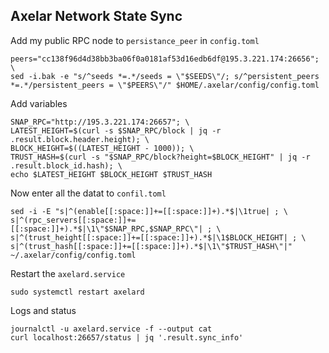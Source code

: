 ## Axelar Network State Sync
Add my public RPC node to `persistance_peer` in `config.toml`
```
peers="cc138f96d4d38bb3ba06f0a0181af53d16edb6df@195.3.221.174:26656"; \
sed -i.bak -e "s/^seeds *=.*/seeds = \"$SEEDS\"/; s/^persistent_peers *=.*/persistent_peers = \"$PEERS\"/" $HOME/.axelar/config/config.toml
```
Add variables
```
SNAP_RPC="http://195.3.221.174:26657"; \
LATEST_HEIGHT=$(curl -s $SNAP_RPC/block | jq -r .result.block.header.height); \
BLOCK_HEIGHT=$((LATEST_HEIGHT - 1000)); \
TRUST_HASH=$(curl -s "$SNAP_RPC/block?height=$BLOCK_HEIGHT" | jq -r .result.block_id.hash); \
echo $LATEST_HEIGHT $BLOCK_HEIGHT $TRUST_HASH
```
Now enter all the datat to `confil.toml`
```
sed -i -E "s|^(enable[[:space:]]+=[[:space:]]+).*$|\1true| ; \
s|^(rpc_servers[[:space:]]+=[[:space:]]+).*$|\1\"$SNAP_RPC,$SNAP_RPC\"| ; \
s|^(trust_height[[:space:]]+=[[:space:]]+).*$|\1$BLOCK_HEIGHT| ; \
s|^(trust_hash[[:space:]]+=[[:space:]]+).*$|\1\"$TRUST_HASH\"|" ~/.axelar/config/config.toml
```
Restart the `axelard.service`
```
sudo systemctl restart axelard
```
Logs and status
```
journalctl -u axelard.service -f --output cat
curl localhost:26657/status | jq '.result.sync_info'
```
